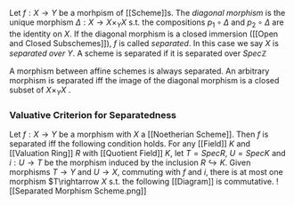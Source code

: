 Let $f:X\rightarrow Y$ be a morhpism of [[Scheme]]s. The *diagonal morphism* is the unique morphism $\Delta : X\rightarrow X \times_Y X$ s.t. the compositions $p_1\circ \Delta$ and $p_2 \circ \Delta$ are the identity on $X$.
If the diagonal morphism is a closed immersion ([[Open and Closed Subschemes]]), $f$ is called *separated*. In this case we say $X$ is *separated over Y*.
A scheme is separated if it is separated over $Spec \mathbb{Z}$ 

A morphism between affine schemes is always separated.
An arbitrary morphism is separated iff the image of the diagonal morphism is a closed subset of $X\times_Y X$ .

### Valuative Criterion for Separatedness

Let $f:X\rightarrow Y$ be a morphism with $X$ a [[Noetherian Scheme]]. Then $f$ is separated iff the following condition holds. For any [[Field]] $K$ and [[Valuation Ring]] $R$ with [[Quotient Field]] $K$, let $T=Spec R$, $U=Spec K$ and $i:U\rightarrow T$ be the morphism induced by the inclusion $R\hookrightarrow K$. Given morphisms $T\rightarrow Y$ and  $U\rightarrow X$, commuting with $f$ and $i$, there is at most one morphism $T\rightarrow $X$ s.t. the following [[Diagram]] is commutative.
![[Separated Morphism Scheme.png]]